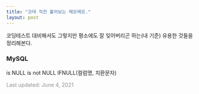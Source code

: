 ```yaml
---
title: "코테 직전 훑어보는 메모메모."
layout: post
---
```


코딩테스트 대비해서도 그렇지만 평소에도 잘 잊어버리곤 하는(내 기준) 유용한 것들을 정리해본다. 


### MySQL

is NULL
is not NULL
IFNULL(컬럼명, 치환문자)

<font color='#909194'>Last updated: June 4, 2021</font>